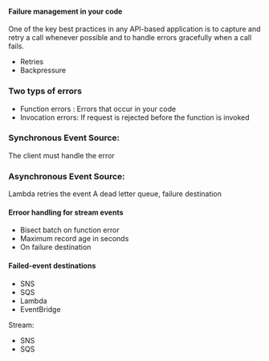 #### Failure management in your code

 One of the key best practices in any API-based application is to capture
 and retry a call whenever possible and to handle errors gracefully when
 a call fails.
 
- Retries
- Backpressure


### Two typs of errors

- Function errors : Errors that occur in your code
- Invocation errors: If request is rejected before the function is invoked

### Synchronous Event Source:

The client must handle the error

### Asynchronous Event Source:

Lambda retries the event
A dead letter queue, failure destination


#### Erroor handling for stream events

- Bisect batch on function error
- Maximum record age in seconds
- On failure destination

#### Failed-event destinations

- SNS
- SQS
- Lambda
- EventBridge

Stream:

- SNS
- SQS


